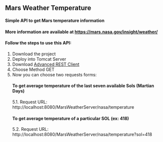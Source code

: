 ## Mars Weather Temperature

#### Simple API to get Mars temperature information
#### More information are available at https://mars.nasa.gov/insight/weather/

#### Follow the steps to use this API:

1. Download the project
2. Deploy into Tomcat Server
3. Download [Advanced REST Client](https://install.advancedrestclient.com/install)
4. Choose Method GET
5. Now you can choose two requests forms:
    #### To get average temperature of the last seven available Sols (Martian Days)
    5.1. Request URL: http://localhost:8080/MarsWeatherServer/nasa/temperature
    #### To get average temperature of a particular SOL (ex: 418)
    5.2. Request URL: http://localhost:8080/MarsWeatherServer/nasa/temperature?sol=418
